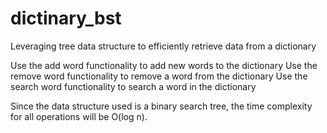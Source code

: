 # dictinary_bst
Leveraging tree data structure to efficiently retrieve data from a dictionary

Use the add word functionality to add new words to the dictionary
Use the remove word functionality to remove a word from the dictionary
Use the search word functionality to search a word in the dictionary

Since the data structure used is a binary search tree, the time complexity for all operations will be O(log n).
